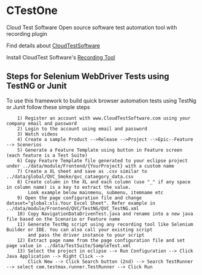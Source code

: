 # CTestOne
Cloud Test Software Open source software test automation tool with recording plugin


Find details about [CloudTestSoftware](http://www.CloudTestSoftware.com)

Install CloudTest Software's [Recording Tool](https://chrome.google.com/webstore/search/CloudTestSoftware)

## Steps for Selenium WebDriver Tests using TestNG or Junit

 To use this framework to build quick browser automation tests using TestNg or Junit follow these simple steps
       
        1) Register an account with www.CloudTestSoftware.com using your company email and password
        2) Login to the account using email and password
        3) Watch videos
        4) Create a sample Product -->Release -->Project -->Epic--Feature --> Scenerios
        5) Generate a Feature Template using button in Feature screen (each feature is a Test Suite)
        6) Copy Feature Template file generated to your eclipse project under ../data/module/Frontend/{YourProject} with a custom name
        7) Create a XL sheet and save as .csv similar to ../data/global/QVC_Smoke/qvc_cataegory_data.csv
        8) Create column in the XL and each column (use "_" if any space in column name) is a key to extract the value. 
        	Look example below mainmenu, submenu, itemname etc
        9) Open the page configuration file and change dataset="global:xls.Your Excel Sheet". Refer example in ../data/module/Frontend/QVC/TestNG/QVC_TestNG.xml
        10) Copy NavigationDataDrivenTest.java and rename into a new java file based on the Scenario or Feature name
        11) Generate TestNg script using any recording tool like Selenium Builder or IDE. You can also call your existing script 
            and pass the driver instance to your script
        12) Extract page name from the page configuration file and set page value in ../data/TestSuite/SampleTest.xml
        13) Select the project in eclipse --> Run Configuration --> Click Java Application --> Right Click -->
            Click New --> Click Search button (2nd) --> Search TestRunner --> select com.testmax.runner.TestRunner --> Click Run
  

